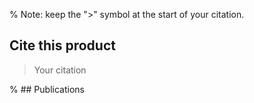 % Note: keep the ">" symbol at the start of your citation. 
## Cite this product
> Your citation

% ## Publications

